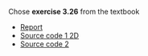Chose **exercise 3.26** from the textbook

- [Report](https://www.zybuluo.com/zhousiyuan12138/note/936065)
- [Source code 1 2D](https://github.com/zhousiyuan12138/compuational_physics_N2015301020051/blob/master/Exercise%2007/%E4%BB%A3%E7%A0%81_1.py)
- [Source code 2]()



